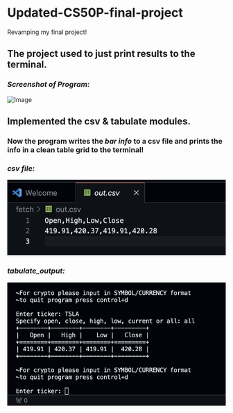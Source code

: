 # Updated-CS50P-final-project
Revamping my final project!

## The project used to just print results to the terminal.

### _Screenshot of Program:_
<p>
    <img src="../project/image.png" alt="Image">
</p>

## Implemented the csv & tabulate modules.
### Now the program writes the _bar info_ to a csv file and prints the info in a clean table grid to the terminal!

### _csv file:_
<p>
  <img src="B63B46DE-AFC5-428A-86BB-B87E816C0D84_4_5005_c.jpeg" alt="csv_image">
</p>

### _tabulate_output:_
<p>
  <img src="710C8C29-C43A-4FC6-87D2-33FC38213BDC_1_201_a.jpeg" alt="tabulate">
</p>
